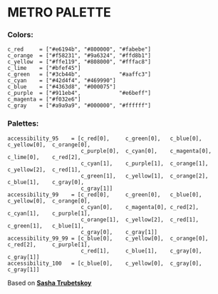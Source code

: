 # METRO PALETTE
### Colors:
    c_red     = ["#e6194b", "#800000", "#fabebe"]
    c_orange  = ["#f58231", "#9a6324", "#ffd8b1"]
    c_yellow  = ["#ffe119", "#808000", "#fffac8"]
    c_lime    = ["#bfef45"]
    c_green   = ["#3cb44b",            "#aaffc3"]
    c_cyan    = ["#42d4f4", "#469990"]
    c_blue    = ["#4363d8", "#000075"]
    c_purple  = ["#911eb4",            "#e6beff"]
    c_magenta = ["#f032e6"]
    c_gray    = ["#a9a9a9", "#000000", "#ffffff"]

### Palettes:
    accessibility_95    = [c_red[0],     c_green[0],   c_blue[0],    c_yellow[0],  c_orange[0],
                           c_purple[0],  c_cyan[0],    c_magenta[0], c_lime[0],    c_red[2],
                           c_cyan[1],    c_purple[1],  c_orange[1],  c_yellow[2],  c_red[1],
                           c_green[1],   c_yellow[1],  c_orange[2],  c_blue[1],    c_gray[0],
                           c_gray[1]]
    accessibility_99    = [c_red[0],     c_green[0],   c_blue[0],    c_yellow[0],  c_orange[0],
                           c_cyan[0],    c_magenta[0], c_red[2],     c_cyan[1],    c_purple[1],  
                           c_orange[1],  c_yellow[2],  c_red[1],     c_green[1],   c_blue[1],    
                           c_gray[0],    c_gray[1]]
    accessibility_99_99 = [c_blue[0],    c_yellow[0],  c_orange[0],  c_red[2],     c_purple[1],  
                           c_red[1],     c_blue[1],    c_gray[0],    c_gray[1]]
    accessibility_100   = [c_blue[0],    c_yellow[0],  c_gray[0],    c_gray[1]]

Based on [**Sasha Trubetskoy**](https://sashat.me/2017/01/11/list-of-20-simple-distinct-colors/)
